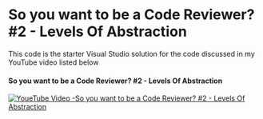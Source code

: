 # So you want to be a Code Reviewer? #2 - Levels Of Abstraction
This code is the starter Visual Studio solution for the code discussed in my YouTube video listed below
#### So you want to be a Code Reviewer? #2 - Levels Of Abstraction
[![YoueTube Video -So you want to be a Code Reviewer? #2 - Levels Of Abstraction](http://img.youtube.com/vi/Tlu6kAkhXys/0.jpg)](https://youtu.be/Tlu6kAkhXys)
